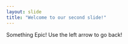 ```yaml
---
layout: slide
title: "Welcome to our second slide!"
---
```

Something Epic!
Use the left arrow to go back!

